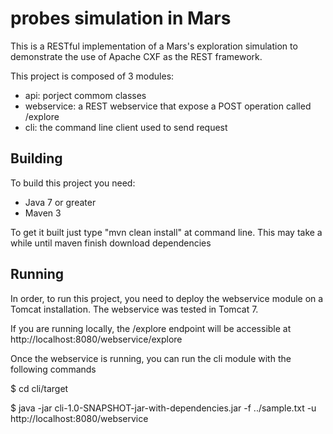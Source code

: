 # probes simulation in Mars

This is a RESTful implementation of a Mars's exploration simulation
to demonstrate the use of Apache CXF as the REST framework.

This project is composed of 3 modules:

- api: porject commom classes
- webservice: a REST webservice that expose a POST operation called /explore
- cli: the command line client used to send request

## Building

To build this project you need:

- Java 7 or greater
- Maven 3

To get it built just type "mvn clean install" at command line. This may take
a while until maven finish download dependencies

## Running

In order, to run this project, you need to deploy the webservice module on a
Tomcat installation. The webservice was tested in Tomcat 7.

If you are running locally, the /explore endpoint will be accessible at http://localhost:8080/webservice/explore

Once the webservice is running, you can run the cli module with the following commands

$ cd cli/target

$ java -jar cli-1.0-SNAPSHOT-jar-with-dependencies.jar -f ../sample.txt -u http://localhost:8080/webservice
